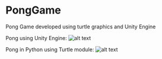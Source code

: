 # PongGame
Pong Game developed using turtle graphics and Unity Engine

Pong using Unity Engine:
![alt text](https://i.imgur.com/kapoPbe.png)


Pong in Python using Turtle module:
![alt text](https://i.imgur.com/QSFj1mx.png)
